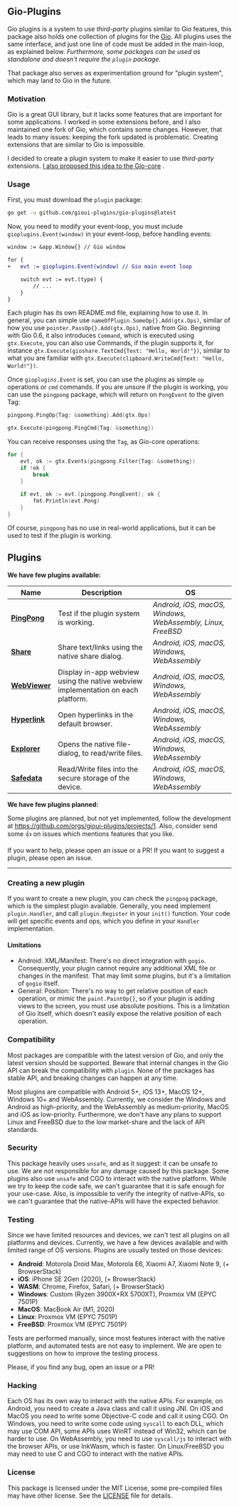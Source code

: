 Gio-Plugins
-------

Gio plugins is a system to use _third-party_ plugins similar to Gio features, this package also holds one collection
of plugins for the [Gio](https://gioui.org). All plugins uses the same interface, and just one line of code must be
added in the main-loop, as explained below. _Furthermore, some packages can be used as standalone and doesn't require
the `plugin` package._

That package also serves as experimentation ground for "plugin system", which may land to Gio in the future.

### Motivation

Gio is a great GUI library, but it lacks some features that are important for some applications. I worked in some
extensions before, and I also maintained one fork of Gio, which contains some changes. However, that leads to many
issues: keeping the fork updated is problematic. Creating extensions that are similar to Gio is impossible.

I decided to create a plugin system to make it easier to use _third-party_
extensions. [I also proposed this idea to the Gio-core](https://lists.sr.ht/~eliasnaur/gio/%3Cfe3835f7-b4d4-4db9-81fb-dfd8ab06f2ed%40www.fastmail.com%3E)
.

### Usage

First, you must download the `plugin` package:

```bash
go get -u github.com/gioui-plugins/gio-plugins@latest
```

Now, you need to modify your event-loop, you must include `gioplugins.Event(window)` in your event-loop, before handling
events:

```diff
window := &app.Window{} // Gio window

for { 
+   evt := gioplugins.Event(window) // Gio main event loop

    switch evt := evt.(type) {
        // ...
    }
}
```

Each plugin has its own README.md file, explaining how to use it. In general, you can simple
use `nameOfPlugin.SomeOp{}.Add(gtx.Ops)`, similar of how you use `pointer.PassOp{}.Add(gtx.Ops)`, native 
from Gio. Beginning with Gio 0.6, it also introduces `Command`, which is executed using `gtx.Execute`, you can
also use Commands, if the plugin supports it, for instance `gtx.Execute(gioshare.TextCmd{Text: "Hello, World!"})`, 
similar to what you are familiar with `gtx.Execute(clipboard.WriteCmd{Text: "Hello, World!"})`.

Once `gioplugins.Event` is set, you can use the plugins as simple `op` operations or `cmd` commands. If you are unsure 
if the plugin is working, you can use the `pingpong` package, which will return on `PongEvent` to the given Tag:

```go
pingpong.PingOp{Tag: &something}.Add(gtx.Ops)

gtx.Execute(pingpong.PingCmd{Tag: &something})
```

You can receive responses using the `Tag`, as Gio-core operations:

```go
for {
	evt, ok := gtx.Events(pingpong.Filter{Tag: &something})
	if !ok {
		break
    } 
	
    if evt, ok := evt.(pingpong.PongEvent); ok {
        fmt.Println(evt.Pong)
    } 
}
```

Of course, `pingpong` has no use in real-world applications, but it can be used to test if the plugin is working.

## Plugins

**We have few plugins available:**

| Name           | Description | OS |
|----------------|------------------|-----------------|
| **[PingPong](https://github.com/gioui-plugins/gio-plugins/tree/main/pingpong)** | Test if the plugin system is working.            | _Android, iOS, macOS, Windows, WebAssembly, Linux, FreeBSD_  |  
| **[Share](https://github.com/gioui-plugins/gio-plugins/tree/main/share)** | Share text/links using the native share dialog.            | _Android, iOS, macOS, Windows, WebAssembly_  |  
| **[WebViewer](https://github.com/gioui-plugins/gio-plugins/tree/main/webviewer)** | Display in-app webview using the native webview implementation on each platform.            | _Android, iOS, macOS, Windows, WebAssembly_  |  
| **[Hyperlink](https://github.com/gioui-plugins/gio-plugins/tree/main/hyperlink)** |  Open hyperlinks in the default browser.            | _Android, iOS, macOS, Windows, WebAssembly_  |  
| **[Explorer](https://github.com/gioui-plugins/gio-plugins/tree/main/explorer)** |  Opens the native file-dialog, to read/write files.  | _Android, iOS, macOS, Windows, WebAssembly_  |  
| **[Safedata](https://github.com/gioui-plugins/gio-plugins/tree/main/safedata)** | Read/Write files into the secure storage of the device. | _Android, iOS, macOS, Windows, WebAssembly_  |

**We have few plugins planned:**

Some plugins are planned, but not yet implemented, follow the development at https://github.com/orgs/gioui-plugins/projects/1. Also, 
consider send some 👍 on issues which mentions features that you like.

If you want to help, please open an issue or a PR! If you want to suggest a plugin, please open an issue.

-----------

### Creating a new plugin

If you want to create a new plugin, you can check the `pingpog` package, which is the simplest plugin available.
Generally, you need implement `plugin.Handler`, and call `plugin.Register` in your `init()` function. Your code will get
specific events and ops, which you define in your `Handler` implementation.

#### Limitations

- Android: XML/Manifest: There's no direct integration with `gogio`. Consequently, your plugin cannot require any
  additional XML file or changes in the manifest. That may limit some plugins, but it's a limitation of `gogio` itself.
- General: Position: There's no way to get relative position of each operation, or mimic the `paint.PaintOp{}`, so if
  your plugin is adding views to the screen, you must use absolute positions. This is a limitation of Gio itself, which
  doesn't easily expose the relative position of each operation.

### Compatibility

Most packages are compatible with the latest version of Gio, and only the latest version should be supported. Beware
that internal changes in the Gio API can break the compatibility with `plugin`. None of the packages has stable API,
and breaking changes can happen at any time.

Most plugins are compatible with Android 5+, iOS 13+, MacOS 12+, Windows 10+ and WebAssembly. Currently, we consider
the Windows and Android as high-priority, and the WebAssembly as medium-priority, MacOS and iOS as low-priority.
Furthermore, we don't have any plans to support Linux and FreeBSD due to the low market-share and the lack of API
standards.

### Security

This package heavily uses `unsafe`, and as it suggest: it can be unsafe to use. We are not responsible for any damage
caused by this package. Some plugins also use `unsafe` and CGO to interact with the native platform. While we try to
keep the code safe, we can't guarantee that it is safe enough for your use-case. Also, is impossible to verify the
integrity of native-APIs, so we can't guarantee that the native-APIs will have the expected behavior.

### Testing

Since we have limited resources and devices, we can't test all plugins on all platforms and devices. Currently, we have
a few devices available and with limited range of OS versions. Plugins are usually tested on those devices:

- **Android**: Motorola Droid Max, Motorola E6, Xiaomi A7, Xiaomi Note 9, (+ BrowserStack)
- **iOS**: iPhone SE 2Gen (2020), (+ BrowserStack)
- **WASM**: Chrome, Firefox, Safari, (+ BrowserStack)
- **Windows**: Custom (Ryzen 3900X+RX 5700XT), Proxmox VM (EPYC 7501P)
- **MacOS**: MacBook Air (M1, 2020)
- **Linux**: Proxmox VM (EPYC 7501P)
- **FreeBSD**: Proxmox VM (EPYC 7501P)

Tests are performed manually, since most features interact with the native platform, and automated tests are not
easy to implement. We are open to suggestions on how to improve the testing process.

Please, if you find any bug, open an issue or a PR!

### Hacking

Each OS has its own way to interact with the native APIs. For example, on Android, you need to create a Java class and
call it using JNI. On iOS and MacOS you need to write some Objective-C code and call it using CGO. On Windows, you need
to write some code using `syscall` to each DLL, which may use COM API, some APIs uses WinRT instead of Win32, which can
be harder to use. On WebAssembly, you need to use `syscall/js` to interact with the browser APIs, or use InkWasm, which
is faster. On Linux/FreeBSD you may need to use C and CGO to interact with the native APIs.

### License

This package is licensed under the MIT License, some pre-compiled files may have other license. See
the [LICENSE](LICENSE) file for details.
